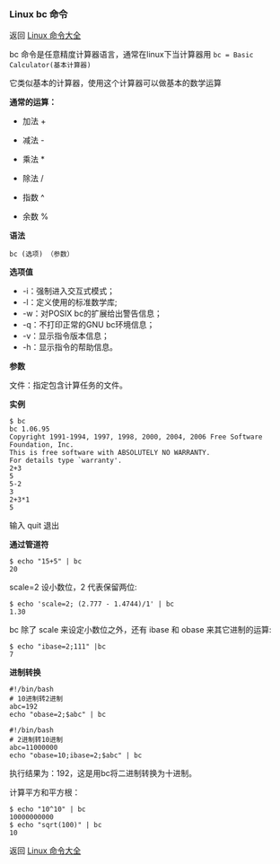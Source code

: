 ### Linux bc 命令

返回 [Linux 命令大全](https://ahuang007.github.com/Linux-Command)

bc 命令是任意精度计算器语言，通常在linux下当计算器用
`bc = Basic Calculator(基本计算器)`

它类似基本的计算器，使用这个计算器可以做基本的数学运算

**通常的运算：**

* 加法 + 

* 减法 -

* 乘法 *

* 除法 / 

* 指数 ^

* 余数 % 

**语法**

`bc (选项) （参数）`

**选项值**

- -i：强制进入交互式模式；
- -l：定义使用的标准数学库;
- -w：对POSIX bc的扩展给出警告信息；
- -q：不打印正常的GNU bc环境信息；
- -v：显示指令版本信息；
- -h：显示指令的帮助信息。

**参数**

文件：指定包含计算任务的文件。

**实例**

```shell
$ bc
bc 1.06.95
Copyright 1991-1994, 1997, 1998, 2000, 2004, 2006 Free Software Foundation, Inc.
This is free software with ABSOLUTELY NO WARRANTY.
For details type `warranty'.
2+3
5
5-2
3
2+3*1
5
```

输入 quit 退出

**通过管道符**

```shell
$ echo "15+5" | bc
20
```


scale=2 设小数位，2 代表保留两位:

```shell
$ echo 'scale=2; (2.777 - 1.4744)/1' | bc
1.30
```

bc 除了 scale 来设定小数位之外，还有 ibase 和 obase 来其它进制的运算:

```shell
$ echo "ibase=2;111" |bc
7
```

**进制转换**

```shell
#!/bin/bash
# 10进制转2进制
abc=192 
echo "obase=2;$abc" | bc

#!/bin/bash 
# 2进制转10进制
abc=11000000 
echo "obase=10;ibase=2;$abc" | bc
```

执行结果为：192，这是用bc将二进制转换为十进制。

计算平方和平方根：

```shell
$ echo "10^10" | bc 
10000000000
$ echo "sqrt(100)" | bc
10
```



返回 [Linux 命令大全](https://ahuang007.github.com/Linux-Command)